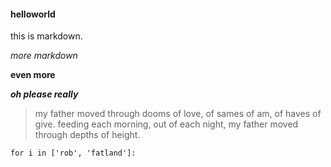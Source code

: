 #### helloworld

this is markdown. 

*more markdown*


**even more**


***oh please really***

> my father moved through dooms of love, of sames of am, of haves of give. 
> feeding each morning, out of each night, my father moved through depths of height. 

``` 
for i in ['rob', 'fatland']:
```




